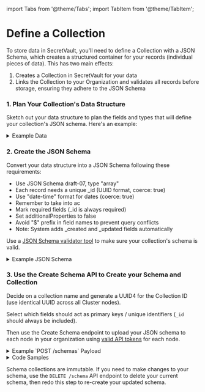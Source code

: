 import Tabs from '@theme/Tabs';
import TabItem from '@theme/TabItem';

# Define a Collection

To store data in SecretVault, you'll need to define a Collection with a JSON Schema, which creates a structured container for your records (individual pieces of data). This has two main effects:

1. Creates a Collection in SecretVault for your data
2. Links the Collection to your Organization and validates all records before storage, ensuring they adhere to the JSON Schema

### 1. Plan Your Collection's Data Structure

Sketch out your data structure to plan the fields and types that will define your collection's JSON schema. Here's an example:

<details>
<summary>Example Data</summary>

```json
years_in_web3 = 3 //integer, encrypted
responses = [] //array
  question_number = 1 //integer
  rating = 5 //integer
```

</details>

### 2. Create the JSON Schema

Convert your data structure into a JSON Schema following these requirements:

- Use JSON Schema draft-07, type "array"
- Each record needs a unique \_id (UUID format, coerce: true)
- Use "date-time" format for dates (coerce: true)
- Remember to take into ac
- Mark required fields (\_id is always required)
- Set additionalProperties to false
- Avoid "$" prefix in field names to prevent query conflicts
- Note: System adds \_created and \_updated fields automatically

Use a [JSON Schema validator tool](https://www.jsonschemavalidator.net/) to make sure your collection's schema is valid.

<details>
<summary>Example JSON Schema</summary>

```js reference showGithubLink
https://github.com/NillionNetwork/secretvaults-js/blob/main/examples/schema.json
```

</details>

### 3. Use the Create Schema API to Create your Schema and Collection

Decide on a collection name and generate a UUID4 for the Collection ID (use identical UUID across all Cluster nodes).

Select which fields should act as primary keys / unique identifiers (`_id` should always be included).

Then use the Create Schema endpoint to upload your JSON schema to each node in your organization using [valid API tokens](/build/secretVault-secretDataAnalytics/generate-tokens) for each node.

<details>
<summary>Example `POST /schemas` Payload</summary>

```json
{
  "_id": "9b22147f-d6d5-40f1-927d-96c08XXXXXXXX",
  "name": "Web3 Experience Survey",
  "keys": ["_id"],
  "schema": {
    "$schema": "http://json-schema.org/draft-07/schema#",
    "title": "Web3 Experience Survey",
    "type": "array",
    "items": {
      "type": "object",
      "properties": {
        "_id": {
          "type": "string",
          "format": "uuid",
          "coerce": true
        },
        "years_in_web3": {
          "type": "object",
          "properties": {
            "%share": {
              "type": "string"
            }
          },
          "required": ["%share"]
        },
        "responses": {
          "type": "array",
          "items": {
            "type": "object",
            "properties": {
              "rating": {
                "type": "integer",
                "minimum": 1,
                "maximum": 5
              },
              "question_number": {
                "type": "integer",
                "minimum": 1
              }
            },
            "required": ["rating", "question_number"]
          },
          "minItems": 1
        }
      },
      "required": ["_id", "years_in_web3", "responses"]
    }
  }
}
```

</details>

<details>
<summary>Code Samples</summary>

<Tabs>
  <TabItem value="python" label="Python">

```python reference showGithubLink
https://github.com/NillionNetwork/blind-module-examples/blob/main/nildb/secretvault_python/define_collection.py#L12-L38
```

```python reference showGithubLink
https://github.com/NillionNetwork/blind-module-examples/blob/main/nildb/secretvault_python/nildb_api.py#L88-L111
```

</TabItem>
<TabItem value="typescript" label="TypeScript">

```tsx reference showGithubLink
https://github.com/NillionNetwork/blind-module-examples/blob/main/nildb/secretvault_nextjs/app/api/create-schema/route.ts#L41-L106
```

</TabItem> 
<TabItem value="wrapper" label="JavaScript (with wrapper)">

### Install secretvaults

```bash
npm i secretvaults
```

### Run the createSchema script

```bash
node createSchema.js
```

<Tabs>
  <TabItem value="createSchema" label="createSchema.js">
```javascript reference showGithubLink
https://github.com/NillionNetwork/secretvaults-js/blob/main/examples/createSchema.js
```
</TabItem>
  <TabItem value="orgConfig" label="orgConfig.js">
```javascript reference showGithubLink
https://github.com/NillionNetwork/secretvaults-js/blob/main/examples/orgConfig.js
```
</TabItem>
</Tabs>

</TabItem>

<TabItem value="wrapper-py" label="Python (with wrapper)">

### Install secretvaults

```bash
pip install secretvaults
```

### Run the schema_create script

```bash
python3 schema_create.py
```

<Tabs>
  <TabItem value="createSchema" label="schema_create.py">
```javascript reference showGithubLink
https://github.com/NillionNetwork/secretvaults-py/blob/main/examples/store_encryption/schema_create.py
```
</TabItem>
  <TabItem value="orgConfig" label="org_config.py">
```javascript reference showGithubLink
https://github.com/NillionNetwork/secretvaults-py/blob/main/examples/org_config.py
```
</TabItem>
</Tabs>

</TabItem>

</Tabs>
</details>

Schema collections are immutable. If you need to make changes to your schema, use the `DELETE /schema` API endpoint to delete your current schema, then redo this step to re-create your updated schema.
